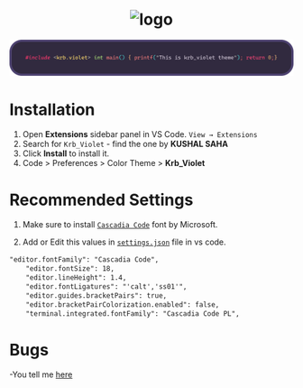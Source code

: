 <h1 align="center">
  <br>
    <img src="https://user-images.githubusercontent.com/99195543/177833085-5a4394ac-834b-40b7-9bec-296b544c39c1.png" alt="logo" width="150">
</h1>

![readme](readme.png)

# Installation

1. Open **Extensions** sidebar panel in VS Code. `View → Extensions`
2. Search for `Krb_Violet` - find the one by **KUSHAL SAHA**
3. Click **Install** to install it.
4. Code > Preferences > Color Theme > **Krb_Violet**

# Recommended Settings
1. Make sure to install [`Cascadia Code`](https://github.com/microsoft/cascadia-code) font by Microsoft.

2. Add or Edit this values in [`settings.json`](https://github.com/krbfx/images/blob/main/Untitled.png) file in vs code.
```
"editor.fontFamily": "Cascadia Code",
    "editor.fontSize": 18,
    "editor.lineHeight": 1.4,
    "editor.fontLigatures": "'calt','ss01'",
    "editor.guides.bracketPairs": true,
    "editor.bracketPairColorization.enabled": false,
    "terminal.integrated.fontFamily": "Cascadia Code PL",
```
# Bugs
  -You tell me [here](https://github.com/krbfx/krbviolet/issues)
